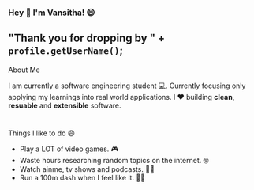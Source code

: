 ### Hey 👋 I'm Vansitha! 😄

## **"Thank you for dropping by " + `profile.getUserName()`;**

About Me

I am currently a software engineering student 💻. 
Currently focusing only applying my learnings into real world applications.
I ❤ building **clean**, **resuable** and **extensible** software.


#


Things I like to do 😄

- Play a LOT of video games. 🎮
- Waste hours researching random topics on the internet. 🤓
- Watch ainme, tv shows and podcasts. 🐱‍🏍
- Run a 100m dash when I feel like it. 🏃‍♂️






